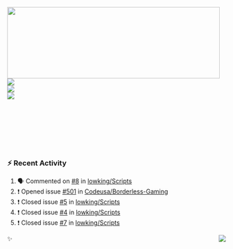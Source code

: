 <p>
  <img align="left" width="490" height="165" src="https://github-readme-stats.vercel.app/api?username=lowking&show_icons=true&hide_border=true&line_height=20&title_color=000000&icon_color=555&show_owner=true&text_color=777"/>
  <p>
    <a href="https://t.me/Violettoy_bot"><img src="https://img.shields.io/badge/Telegram-%2352A4DB.svg?&style=social&logo=telegram&logoColor=white" /></a>
    </br>
    <img src="https://github.com/lowking/lowking/workflows/Waka%20Readme/badge.svg" />
    </br>
    <img src="https://github.com/lowking/lowking/workflows/Activity%20Readme/badge.svg" />
  </p>
  </br>
  </br>
  </br>
  </br>
</p>
</br>

### :zap: Recent Activity

<!--START_SECTION:activity-->
1. 🗣 Commented on [#8](https://github.com/lowking/Scripts/issues/8) in [lowking/Scripts](https://github.com/lowking/Scripts)
2. ❗️ Opened issue [#501](https://github.com/Codeusa/Borderless-Gaming/issues/501) in [Codeusa/Borderless-Gaming](https://github.com/Codeusa/Borderless-Gaming)
3. ❗️ Closed issue [#5](https://github.com/lowking/Scripts/issues/5) in [lowking/Scripts](https://github.com/lowking/Scripts)
4. ❗️ Closed issue [#4](https://github.com/lowking/Scripts/issues/4) in [lowking/Scripts](https://github.com/lowking/Scripts)
5. ❗️ Closed issue [#7](https://github.com/lowking/Scripts/issues/7) in [lowking/Scripts](https://github.com/lowking/Scripts)
<!--END_SECTION:activity-->

✨<img align="right" src="http://profile-counter.glitch.me/lowking/count.svg"/>
